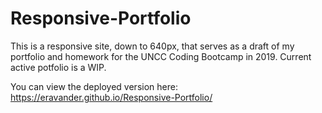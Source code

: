 # Responsive-Portfolio

This is a responsive site, down to 640px, that serves as a draft of my portfolio and homework for the UNCC Coding Bootcamp in 2019. Current active potfolio is a WIP.

You can view the deployed version here: https://eravander.github.io/Responsive-Portfolio/
